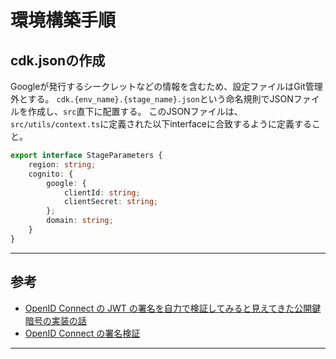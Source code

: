 # 環境構築手順

## cdk.jsonの作成

Googleが発行するシークレットなどの情報を含むため、設定ファイルはGit管理外とする。
`cdk.{env_name}.{stage_name}.json`という命名規則でJSONファイルを作成し、`src`直下に配置する。
このJSONファイルは、`src/utils/context.ts`に定義された以下interfaceに合致するように定義すること。

```typescript
export interface StageParameters {
	region: string;
    cognito: {
        google: {
            clientId: string;
            clientSecret: string;
        };
        domain: string;
    }
}
```

---

## 参考

* [OpenID Connect の JWT の署名を自力で検証してみると見えてきた公開鍵暗号の実装の話](https://qiita.com/bobunderson/items/d48f89e2b3e6ad9f9c4c)
* [OpenID Connect の署名検証](https://christina04.hatenablog.com/entry/2015/01/27/131259)

---
